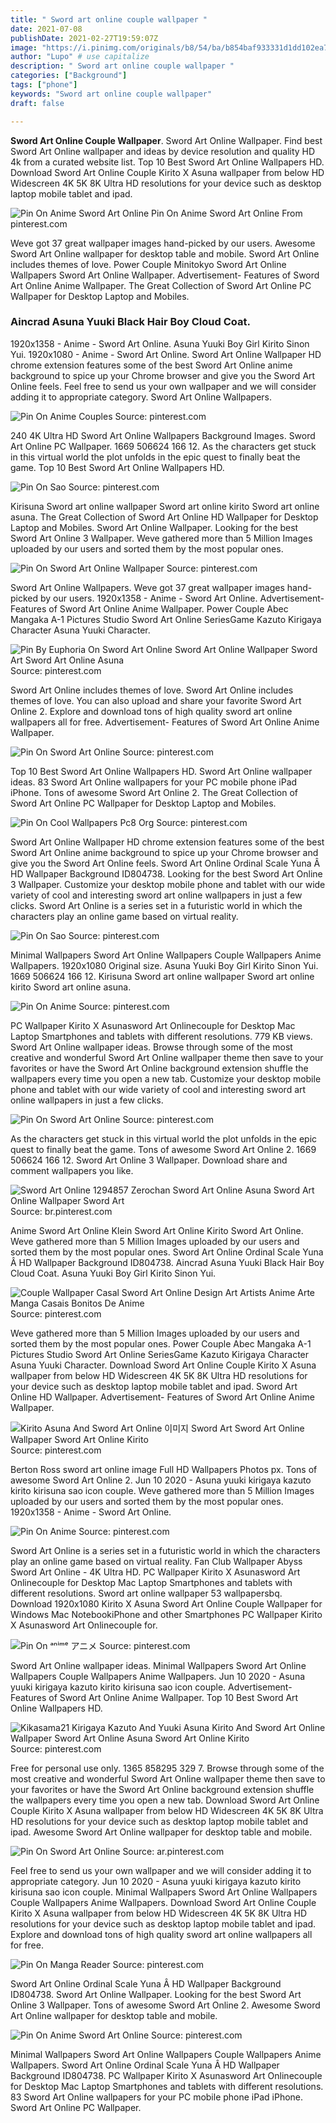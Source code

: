```yaml
---
title: " Sword art online couple wallpaper "
date: 2021-07-08
publishDate: 2021-02-27T19:59:07Z
image: "https://i.pinimg.com/originals/b8/54/ba/b854baf933331d1dd102ea760761c004.jpg"
author: "Lupo" # use capitalize
description: " Sword art online couple wallpaper "
categories: ["Background"]
tags: ["phone"]
keywords: "Sword art online couple wallpaper"
draft: false

---
```



**Sword Art Online Couple Wallpaper**. Sword Art Online Wallpaper. Find best Sword Art Online wallpaper and ideas by device resolution and quality HD 4k from a curated website list. Top 10 Best Sword Art Online Wallpapers HD. Download Sword Art Online Couple Kirito X Asuna wallpaper from below HD Widescreen 4K 5K 8K Ultra HD resolutions for your device such as desktop laptop mobile tablet and ipad.

![Pin On Anime Sword Art Online](https://i.pinimg.com/originals/b8/54/ba/b854baf933331d1dd102ea760761c004.jpg "Pin On Anime Sword Art Online")
Pin On Anime Sword Art Online From pinterest.com


Weve got 37 great wallpaper images hand-picked by our users. Awesome Sword Art Online wallpaper for desktop table and mobile. Sword Art Online includes themes of love. Power Couple Minitokyo Sword Art Online Wallpapers Sword Art Online Wallpaper. Advertisement- Features of Sword Art Online Anime Wallpaper. The Great Collection of Sword Art Online PC Wallpaper for Desktop Laptop and Mobiles.

### Aincrad Asuna Yuuki Black Hair Boy Cloud Coat.

1920x1358 - Anime - Sword Art Online. Asuna Yuuki Boy Girl Kirito Sinon Yui. 1920x1080 - Anime - Sword Art Online. Sword Art Online Wallpaper HD chrome extension features some of the best Sword Art Online anime background to spice up your Chrome browser and give you the Sword Art Online feels. Feel free to send us your own wallpaper and we will consider adding it to appropriate category. Sword Art Online Wallpapers.


![Pin On Anime Couples](https://i.pinimg.com/originals/21/ce/c1/21cec14a07a4550446f6ac0a50a75108.jpg "Pin On Anime Couples")
Source: pinterest.com

240 4K Ultra HD Sword Art Online Wallpapers Background Images. Sword Art Online PC Wallpaper. 1669 506624 166 12. As the characters get stuck in this virtual world the plot unfolds in the epic quest to finally beat the game. Top 10 Best Sword Art Online Wallpapers HD.

![Pin On Sao](https://i.pinimg.com/originals/fa/e0/81/fae0818c77cc32835a6ef0687e4acc76.jpg "Pin On Sao")
Source: pinterest.com

Kirisuna Sword art online wallpaper Sword art online kirito Sword art online asuna. The Great Collection of Sword Art Online HD Wallpaper for Desktop Laptop and Mobiles. Sword Art Online Wallpaper. Looking for the best Sword Art Online 3 Wallpaper. Weve gathered more than 5 Million Images uploaded by our users and sorted them by the most popular ones.

![Pin On Sword Art Online Wallpaper](https://i.pinimg.com/originals/c9/60/4b/c9604bf18720da82ff9f2576e7993f03.png "Pin On Sword Art Online Wallpaper")
Source: pinterest.com

Sword Art Online Wallpapers. Weve got 37 great wallpaper images hand-picked by our users. 1920x1358 - Anime - Sword Art Online. Advertisement- Features of Sword Art Online Anime Wallpaper. Power Couple Abec Mangaka A-1 Pictures Studio Sword Art Online SeriesGame Kazuto Kirigaya Character Asuna Yuuki Character.

![Pin By Euphoria On Sword Art Online Sword Art Online Wallpaper Sword Art Sword Art Online Asuna](https://i.pinimg.com/originals/b6/69/41/b66941ec7a420cc7fe2c9a5074a68fb1.jpg "Pin By Euphoria On Sword Art Online Sword Art Online Wallpaper Sword Art Sword Art Online Asuna")
Source: pinterest.com

Sword Art Online includes themes of love. Sword Art Online includes themes of love. You can also upload and share your favorite Sword Art Online 2. Explore and download tons of high quality sword art online wallpapers all for free. Advertisement- Features of Sword Art Online Anime Wallpaper.

![Pin On Sword Art Online](https://i.pinimg.com/originals/de/93/5e/de935e0c670d5801519d398bc7a94da3.jpg "Pin On Sword Art Online")
Source: pinterest.com

Top 10 Best Sword Art Online Wallpapers HD. Sword Art Online wallpaper ideas. 83 Sword Art Online wallpapers for your PC mobile phone iPad iPhone. Tons of awesome Sword Art Online 2. The Great Collection of Sword Art Online PC Wallpaper for Desktop Laptop and Mobiles.

![Pin On Cool Wallpapers Pc8 Org](https://i.pinimg.com/474x/3c/3c/5f/3c3c5fb0167a71eeda9ec061325304db.jpg "Pin On Cool Wallpapers Pc8 Org")
Source: pinterest.com

Sword Art Online Wallpaper HD chrome extension features some of the best Sword Art Online anime background to spice up your Chrome browser and give you the Sword Art Online feels. Sword Art Online Ordinal Scale Yuna Â HD Wallpaper Background ID804738. Looking for the best Sword Art Online 3 Wallpaper. Customize your desktop mobile phone and tablet with our wide variety of cool and interesting sword art online wallpapers in just a few clicks. Sword Art Online is a series set in a futuristic world in which the characters play an online game based on virtual reality.

![Pin On Sao](https://i.pinimg.com/originals/07/f2/46/07f246455d70e555ea9415e7e82dd82a.jpg "Pin On Sao")
Source: pinterest.com

Minimal Wallpapers Sword Art Online Wallpapers Couple Wallpapers Anime Wallpapers. 1920x1080 Original size. Asuna Yuuki Boy Girl Kirito Sinon Yui. 1669 506624 166 12. Kirisuna Sword art online wallpaper Sword art online kirito Sword art online asuna.

![Pin On Anime](https://i.pinimg.com/originals/df/ec/7b/dfec7b1d43b5c53dfd7db4f4dae129d8.png "Pin On Anime")
Source: pinterest.com

PC Wallpaper Kirito X Asunasword Art Onlinecouple for Desktop Mac Laptop Smartphones and tablets with different resolutions. 779 KB views. Sword Art Online wallpaper ideas. Browse through some of the most creative and wonderful Sword Art Online wallpaper theme then save to your favorites or have the Sword Art Online background extension shuffle the wallpapers every time you open a new tab. Customize your desktop mobile phone and tablet with our wide variety of cool and interesting sword art online wallpapers in just a few clicks.

![Pin On Sword Art Online](https://i.pinimg.com/originals/39/1c/ba/391cbad42e7bc80065c09976d839a04a.jpg "Pin On Sword Art Online")
Source: pinterest.com

As the characters get stuck in this virtual world the plot unfolds in the epic quest to finally beat the game. Tons of awesome Sword Art Online 2. 1669 506624 166 12. Sword Art Online 3 Wallpaper. Download share and comment wallpapers you like.

![Sword Art Online 1294857 Zerochan Sword Art Online Asuna Sword Art Online Wallpaper Sword Art](https://i.pinimg.com/originals/7a/6d/5a/7a6d5ad24b4a6ce5b561a4f2643d2284.jpg "Sword Art Online 1294857 Zerochan Sword Art Online Asuna Sword Art Online Wallpaper Sword Art")
Source: br.pinterest.com

Anime Sword Art Online Klein Sword Art Online Kirito Sword Art Online. Weve gathered more than 5 Million Images uploaded by our users and sorted them by the most popular ones. Sword Art Online Ordinal Scale Yuna Â HD Wallpaper Background ID804738. Aincrad Asuna Yuuki Black Hair Boy Cloud Coat. Asuna Yuuki Boy Girl Kirito Sinon Yui.

![Couple Wallpaper Casal Sword Art Online Design Art Artists Anime Arte Manga Casais Bonitos De Anime](https://i.pinimg.com/originals/3c/82/80/3c8280b385c15fafbfe0f6276710862c.jpg "Couple Wallpaper Casal Sword Art Online Design Art Artists Anime Arte Manga Casais Bonitos De Anime")
Source: pinterest.com

Weve gathered more than 5 Million Images uploaded by our users and sorted them by the most popular ones. Power Couple Abec Mangaka A-1 Pictures Studio Sword Art Online SeriesGame Kazuto Kirigaya Character Asuna Yuuki Character. Download Sword Art Online Couple Kirito X Asuna wallpaper from below HD Widescreen 4K 5K 8K Ultra HD resolutions for your device such as desktop laptop mobile tablet and ipad. Sword Art Online HD Wallpaper. Advertisement- Features of Sword Art Online Anime Wallpaper.

![Kirito Asuna And Sword Art Online 이미지 Sword Art Sword Art Online Wallpaper Sword Art Online Kirito](https://i.pinimg.com/originals/48/b7/f8/48b7f8f821aca2c23619e71d723f8f6e.jpg "Kirito Asuna And Sword Art Online 이미지 Sword Art Sword Art Online Wallpaper Sword Art Online Kirito")
Source: pinterest.com

Berton Ross sword art online image Full HD Wallpapers Photos px. Tons of awesome Sword Art Online 2. Jun 10 2020 - Asuna yuuki kirigaya kazuto kirito kirisuna sao icon couple. Weve gathered more than 5 Million Images uploaded by our users and sorted them by the most popular ones. 1920x1358 - Anime - Sword Art Online.

![Pin On Anime](https://i.pinimg.com/originals/61/eb/66/61eb66cf45b83fa212e2f77ad81177d7.jpg "Pin On Anime")
Source: pinterest.com

Sword Art Online is a series set in a futuristic world in which the characters play an online game based on virtual reality. Fan Club Wallpaper Abyss Sword Art Online - 4K Ultra HD. PC Wallpaper Kirito X Asunasword Art Onlinecouple for Desktop Mac Laptop Smartphones and tablets with different resolutions. Sword art online wallpaper 53 wallpapersbq. Download 1920x1080 Kirito X Asuna Sword Art Online Couple Wallpaper for Windows Mac NotebookiPhone and other Smartphones PC Wallpaper Kirito X Asunasword Art Onlinecouple for.

![Pin On ᵃⁿⁱᵐᵉ アニメ](https://i.pinimg.com/originals/0f/c2/ea/0fc2ea012ee777a9ba90fb2ca4cbe3d6.jpg "Pin On ᵃⁿⁱᵐᵉ アニメ")
Source: pinterest.com

Sword Art Online wallpaper ideas. Minimal Wallpapers Sword Art Online Wallpapers Couple Wallpapers Anime Wallpapers. Jun 10 2020 - Asuna yuuki kirigaya kazuto kirito kirisuna sao icon couple. Advertisement- Features of Sword Art Online Anime Wallpaper. Top 10 Best Sword Art Online Wallpapers HD.

![Kikasama21 Kirigaya Kazuto And Yuuki Asuna Kirito And Sword Art Online Wallpaper Sword Art Online Asuna Sword Art Online Kirito](https://i.pinimg.com/originals/cc/c4/fb/ccc4fbdb2334b9792eded3be25588c92.jpg "Kikasama21 Kirigaya Kazuto And Yuuki Asuna Kirito And Sword Art Online Wallpaper Sword Art Online Asuna Sword Art Online Kirito")
Source: pinterest.com

Free for personal use only. 1365 858295 329 7. Browse through some of the most creative and wonderful Sword Art Online wallpaper theme then save to your favorites or have the Sword Art Online background extension shuffle the wallpapers every time you open a new tab. Download Sword Art Online Couple Kirito X Asuna wallpaper from below HD Widescreen 4K 5K 8K Ultra HD resolutions for your device such as desktop laptop mobile tablet and ipad. Awesome Sword Art Online wallpaper for desktop table and mobile.

![Pin On Sword Art Online](https://i.pinimg.com/originals/68/b6/b3/68b6b30808ebdb48778e0006ad222ccf.jpg "Pin On Sword Art Online")
Source: ar.pinterest.com

Feel free to send us your own wallpaper and we will consider adding it to appropriate category. Jun 10 2020 - Asuna yuuki kirigaya kazuto kirito kirisuna sao icon couple. Minimal Wallpapers Sword Art Online Wallpapers Couple Wallpapers Anime Wallpapers. Download Sword Art Online Couple Kirito X Asuna wallpaper from below HD Widescreen 4K 5K 8K Ultra HD resolutions for your device such as desktop laptop mobile tablet and ipad. Explore and download tons of high quality sword art online wallpapers all for free.

![Pin On Manga Reader](https://i.pinimg.com/originals/2e/7b/dd/2e7bdd2e5b618469377302a10353f644.jpg "Pin On Manga Reader")
Source: pinterest.com

Sword Art Online Ordinal Scale Yuna Â HD Wallpaper Background ID804738. Sword Art Online Wallpaper. Looking for the best Sword Art Online 3 Wallpaper. Tons of awesome Sword Art Online 2. Awesome Sword Art Online wallpaper for desktop table and mobile.

![Pin On Anime Sword Art Online](https://i.pinimg.com/originals/b8/54/ba/b854baf933331d1dd102ea760761c004.jpg "Pin On Anime Sword Art Online")
Source: pinterest.com

Minimal Wallpapers Sword Art Online Wallpapers Couple Wallpapers Anime Wallpapers. Sword Art Online Ordinal Scale Yuna Â HD Wallpaper Background ID804738. PC Wallpaper Kirito X Asunasword Art Onlinecouple for Desktop Mac Laptop Smartphones and tablets with different resolutions. 83 Sword Art Online wallpapers for your PC mobile phone iPad iPhone. Sword Art Online PC Wallpaper.

